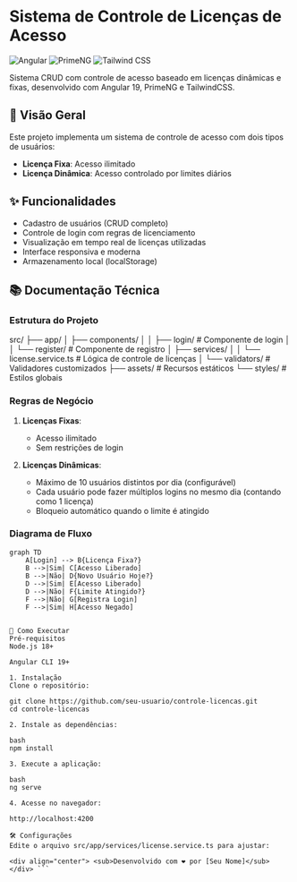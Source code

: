 # Sistema de Controle de Licenças de Acesso

![Angular](https://img.shields.io/badge/Angular-19-DD0031?logo=angular)
![PrimeNG](https://img.shields.io/badge/PrimeNG-14.0.0-1976D2?logo=prime)
![Tailwind CSS](https://img.shields.io/badge/Tailwind_CSS-3.3.0-06B6D4?logo=tailwind-css)

Sistema CRUD com controle de acesso baseado em licenças dinâmicas e fixas, desenvolvido com Angular 19, PrimeNG e TailwindCSS.

## 📌 Visão Geral

Este projeto implementa um sistema de controle de acesso com dois tipos de usuários:
- **Licença Fixa**: Acesso ilimitado
- **Licença Dinâmica**: Acesso controlado por limites diários

## ✨ Funcionalidades

- Cadastro de usuários (CRUD completo)
- Controle de login com regras de licenciamento
- Visualização em tempo real de licenças utilizadas
- Interface responsiva e moderna
- Armazenamento local (localStorage)

## 📚 Documentação Técnica

### Estrutura do Projeto
src/
├── app/
│ ├── components/
│ │ ├── login/ # Componente de login
│ │ └── register/ # Componente de registro
│ ├── services/
│ │ └── license.service.ts # Lógica de controle de licenças
│ └── validators/ # Validadores customizados
├── assets/ # Recursos estáticos
└── styles/ # Estilos globais


### Regras de Negócio

1. **Licenças Fixas**:
   - Acesso ilimitado
   - Sem restrições de login

2. **Licenças Dinâmicas**:
   - Máximo de 10 usuários distintos por dia (configurável)
   - Cada usuário pode fazer múltiplos logins no mesmo dia (contando como 1 licença)
   - Bloqueio automático quando o limite é atingido

### Diagrama de Fluxo

```mermaid
graph TD
    A[Login] --> B{Licença Fixa?}
    B -->|Sim| C[Acesso Liberado]
    B -->|Não| D{Novo Usuário Hoje?}
    D -->|Sim| E[Acesso Liberado]
    D -->|Não| F{Limite Atingido?}
    F -->|Não| G[Registra Login]
    F -->|Sim| H[Acesso Negado]


🚀 Como Executar
Pré-requisitos
Node.js 18+

Angular CLI 19+

1. Instalação
Clone o repositório:

git clone https://github.com/seu-usuario/controle-licencas.git
cd controle-licencas

2. Instale as dependências:

bash
npm install

3. Execute a aplicação:

bash
ng serve

4. Acesse no navegador:

http://localhost:4200

🛠️ Configurações
Edite o arquivo src/app/services/license.service.ts para ajustar:

<div align="center"> <sub>Desenvolvido com ❤️ por [Seu Nome]</sub> </div> ```
